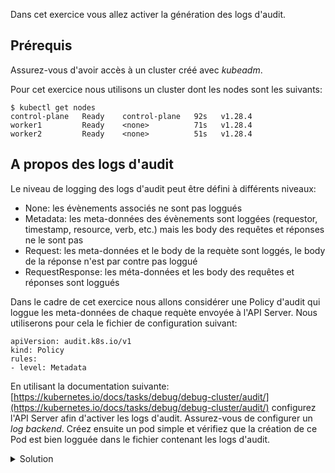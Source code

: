 Dans cet exercice vous allez activer la génération des logs d'audit.

## Prérequis

Assurez-vous d'avoir accès à un cluster créé avec *kubeadm*.

Pour cet exercice nous utilisons un cluster dont les nodes sont les suivants:

```
$ kubectl get nodes
control-plane   Ready    control-plane   92s   v1.28.4
worker1         Ready    <none>          71s   v1.28.4
worker2         Ready    <none>          51s   v1.28.4
``````

## A propos des logs d'audit

Le niveau de logging des logs d'audit peut être défini à différents niveaux:

- None: les évènements associés ne sont pas loggués
- Metadata: les meta-données des évènements sont loggées (requestor, timestamp, resource, verb, etc.) mais les body des requêtes et réponses ne le sont pas
- Request: les meta-données et le body de la requète sont loggés, le body de la réponse n'est par contre pas loggué
- RequestResponse: les méta-données et les body des requêtes et réponses sont loggués

Dans le cadre de cet exercice nous allons considérer une Policy d'audit qui loggue les meta-données de chaque requète envoyée à l'API Server. Nous utiliserons pour cela le fichier de configuration suivant:

```
apiVersion: audit.k8s.io/v1
kind: Policy
rules:
- level: Metadata
```

En utilisant la documentation suivante: [https://kubernetes.io/docs/tasks/debug/debug-cluster/audit/](https://kubernetes.io/docs/tasks/debug/debug-cluster/audit/) configurez l'API Server afin d'activer les logs d'audit. Assurez-vous de configurer un *log backend*. Créez ensuite un pod simple et vérifiez que la création de ce Pod est bien logguée dans le fichier contenant les logs d'audit.

<details>
  <summary markdown="span">Solution</summary>

1. Sur le node *controlplane*, créez le fichier */etc/kubernetes/audit-policy.yaml* dont le contenu est le suivant:

```
apiVersion: audit.k8s.io/v1
kind: Policy
rules:
- level: Metadata
```

2. Modifiez la spécification du Pod de l'API Server (dans le fichier */etc/kubernetes/manifests/kube-apiserver.yaml*) en ajoutant la définition des 2 volumes suivants:

```
- name: audit
  hostPath:
    path: /etc/kubernetes/audit-policy.yaml
    type: File
- name: audit-log
  hostPath:
    path: /var/log/kubernetes/audit/
    type: DirectoryOrCreate
```

et en ajoutant également les instructions suivantes dans le champs *volumeMounts* du container:

```
- mountPath: /etc/kubernetes/audit-policy.yaml
    name: audit
    readOnly: true
- mountPath: /var/log/kubernetes/audit/
  name: audit-log
  readOnly: false
```

3. Lancez un Pod simple

```
kubectl run www --image=nginx:1.24
```

4. Vérifiez que des logs d'audit ont bien été générés dans le répertoire */var/log/kubernetes/audit/* de la machine *controlplane*

</details>